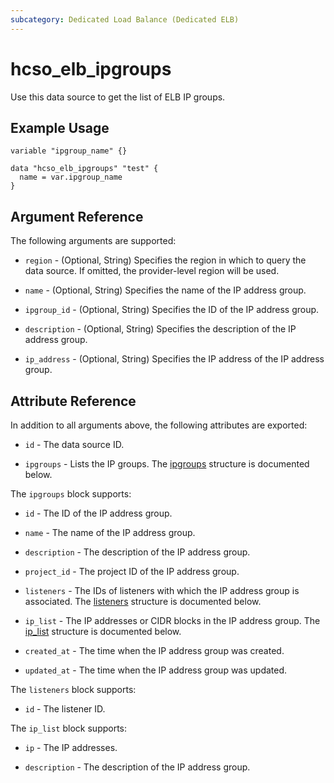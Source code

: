 ```yaml
---
subcategory: Dedicated Load Balance (Dedicated ELB)
---
```


# hcso_elb_ipgroups

Use this data source to get the list of ELB IP groups.

## Example Usage

```hcl
variable "ipgroup_name" {}

data "hcso_elb_ipgroups" "test" {
  name = var.ipgroup_name
}
```

## Argument Reference

The following arguments are supported:

* `region` - (Optional, String) Specifies the region in which to query the data source.
  If omitted, the provider-level region will be used.

* `name` - (Optional, String) Specifies the name of the IP address group.

* `ipgroup_id` - (Optional, String) Specifies the ID of the IP address group.

* `description` - (Optional, String) Specifies the description of the IP address group.

* `ip_address` - (Optional, String) Specifies the IP address of the IP address group.

## Attribute Reference

In addition to all arguments above, the following attributes are exported:

* `id` - The data source ID.

* `ipgroups` - Lists the IP groups.
  The [ipgroups](#Elb_ipgroups) structure is documented below.

<a name="Elb_ipgroups"></a>
The `ipgroups` block supports:

* `id` - The ID of the IP address group.

* `name` - The name of the IP address group.

* `description` - The description of the IP address group.

* `project_id` - The project ID of the IP address group.

* `listeners` - The IDs of listeners with which the IP address group is associated. The [listeners](#Elb_ipgroups_listeners)
  structure is documented below.

* `ip_list` - The IP addresses or CIDR blocks in the IP address group. The [ip_list](#Elb_ipgroups_ip_list) structure is
  documented below.

* `created_at` - The time when the IP address group was created.

* `updated_at` - The time when the IP address group was updated.

<a name="Elb_ipgroups_listeners"></a>
The `listeners` block supports:

* `id` - The listener ID.

<a name="Elb_ipgroups_ip_list"></a>
The `ip_list` block supports:

* `ip` - The IP addresses.

* `description` - The description of the IP address group.
